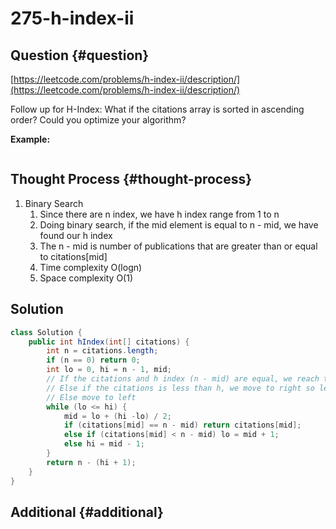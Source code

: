 # 275-h-index-ii

## Question {#question}

[https://leetcode.com/problems/h-index-ii/description/](https://leetcode.com/problems/h-index-ii/description/)

Follow up for H-Index: What if the citations array is sorted in ascending order? Could you optimize your algorithm?

**Example:**

```text

```

## Thought Process {#thought-process}

1. Binary Search
   1. Since there are n index, we have h index range from 1 to n
   2. Doing binary search, if the mid element is equal to n - mid, we have found our h index
   3. The n - mid is number of publications that are greater than or equal to citations\[mid\]
   4. Time complexity O\(logn\)
   5. Space complexity O\(1\)

## Solution

```java
class Solution {
    public int hIndex(int[] citations) {
        int n = citations.length;
        if (n == 0) return 0;
        int lo = 0, hi = n - 1, mid;
        // If the citations and h index (n - mid) are equal, we reach the solution
        // Else if the citations is less than h, we move to right so less citation needed
        // Else move to left
        while (lo <= hi) {
            mid = lo + (hi -lo) / 2;
            if (citations[mid] == n - mid) return citations[mid];
            else if (citations[mid] < n - mid) lo = mid + 1;
            else hi = mid - 1;
        }
        return n - (hi + 1);
    }
}
```

## Additional {#additional}

